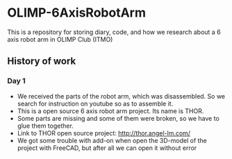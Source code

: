 # OLIMP-6AxisRobotArm
This is a repository for storing diary, code, and how we research about a 6 axis robot arm in OLIMP Club (ITMO)

## History of work
### Day 1
* We received the parts of the robot arm, which was disassembled. So we search for instruction on youtube so as to assemble it. 
* This is a open source 6 axis robot arm project. Its name is THOR. 
* Some parts are missing and some of them were broken, so we have to glue them together. 
* Link to THOR open source project: http://thor.angel-lm.com/
* We got some trouble with add-on when open the 3D-model of the project with FreeCAD, but after all we can open it without error
 

